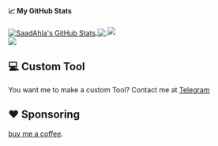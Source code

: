 
#### &#x1f4c8; My GitHub Stats

<a href="https://twitter.com/ImSaadAhla">
  <img align="center" src="https://github-readme-stats.vercel.app/api?username=SaadAhla&show_icons=true&line_height=33&count_private=true&theme=dark" alt="SaadAhla's GitHub Stats" />
</a>

<a href="https://twitter.com/ImSaadAhla">
  <img align="center" src="https://github-readme-stats.vercel.app/api/top-langs/?username=SaadAhla&&hide=cmake&langs_count=4&line_height=35&theme=dark" />
</a>

<a href="https://twitter.com/ImSaadAhla">
  <img src="https://github-readme-streak-stats.herokuapp.com/?user=SaadAhla&theme=dark" />
</a>
<br/>
<a href="https://twitter.com/ImSaadAhla">
  <img src="https://img.shields.io/twitter/follow/SaadAhla?style=for-the-badge&logo=twitter&&labelColor=1f1f1f&color=5fffaf" />
</a>

## 💻 Custom Tool 

You want me to make a custom Tool? Contact me at [Telegram](https://t.me/Bla1ak)

## ❤️ Sponsoring

[buy me a coffee](https://github.com/sponsors/SaadAhla).  



